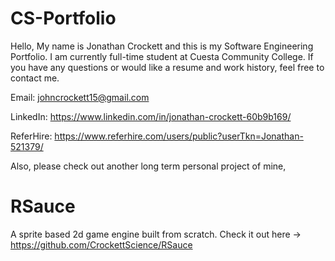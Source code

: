 # CS-Portfolio
Hello, My name is Jonathan Crockett and this is my Software Engineering Portfolio.
I am currently full-time student at Cuesta Community College.
If you have any questions or would like a resume and work history, feel free to contact me.

Email: johncrockett15@gmail.com

LinkedIn: https://www.linkedin.com/in/jonathan-crockett-60b9b169/

ReferHire: https://www.referhire.com/users/public?userTkn=Jonathan-521379/


Also, please check out another long term personal project of mine,

# RSauce
A sprite based 2d game engine built from scratch. 
Check it out here -> https://github.com/CrockettScience/RSauce
